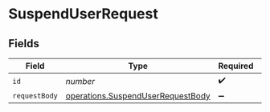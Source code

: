 # SuspendUserRequest


## Fields

| Field                                                                                         | Type                                                                                          | Required                                                                                      | Description                                                                                   |
| --------------------------------------------------------------------------------------------- | --------------------------------------------------------------------------------------------- | --------------------------------------------------------------------------------------------- | --------------------------------------------------------------------------------------------- |
| `id`                                                                                          | *number*                                                                                      | :heavy_check_mark:                                                                            | N/A                                                                                           |
| `requestBody`                                                                                 | [operations.SuspendUserRequestBody](../../../sdk/models/operations/suspenduserrequestbody.md) | :heavy_minus_sign:                                                                            | N/A                                                                                           |